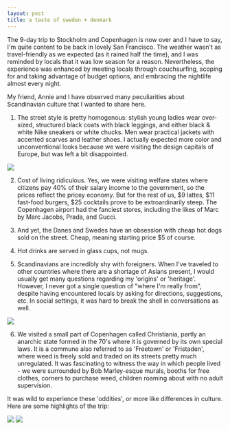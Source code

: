 ```yaml
---
layout: post
title: a taste of sweden + denmark
---
```


The 9-day trip to Stockholm and Copenhagen is now over and I have to say, I'm quite content to be back in lovely San Francisco. The weather wasn't as travel-friendly as we expected (as it rained half the time), and I was reminded by locals that it was low season for a reason. Nevertheless, the experience was enhanced by meeting locals through couchsurfing, scoping for and taking advantage of budget options, and embracing the nightlife almost every night.

My friend, Annie and I have observed many peculiarities about Scandinavian culture that I wanted to share here. 

1. The street style is pretty homogenous: stylish young ladies wear over-sized, structured black coats with black leggings, and either black & white Nike sneakers or white chucks. Men wear practical jackets with accented scarves and leather shoes. I actually expected more color and unconventional looks because we were visiting the design capitals of Europe, but was left a bit disappointed.

<img src="https://mail.google.com/mail/u/0/?ui=2&ik=15998293ea&view=fimg&th=1497c7df8f56d9a9&attid=0.1&disp=inline&safe=1&attbid=ANGjdJ9aQZDCOUI-gR86m1mHFa4dat_Qc8Yqm1lSZxgbfykFgnrFJEWq4VrhJSmyU565bHiJucQfbVRmmUZnVdTsHmgft_Z38DZw6SZ7cSdXLCxRyqBpVYjCSZkuDy8&ats=1415132873199&rm=1497c7df8f56d9a9&zw&sz=w1335-h420" />

2. Cost of living ridiculous. Yes, we were visiting welfare states where citizens pay 40% of their salary income to the government, so the prices reflect the pricey economy. But for the rest of us, $9 lattes, $11 fast-food burgers, $25 cocktails prove to be extroardinarily steep. The Copenhagen airport had the fanciest stores, including the likes of Marc by Marc Jacobs, Prada, and Gucci.

3. And yet, the Danes and Swedes have an obsession with cheap hot dogs sold on the street. Cheap, meaning starting price $5 of course. 

4. Hot drinks are served in glass cups, not mugs.

5. Scandinavians are incredibly shy with foreigners. When I've traveled to other countries where there are a shortage of Asians present, I would usually get many questions regarding my 'origins' or 'heritage'. However, I never got a single question of "where I'm really from", despite having encountered locals by asking for directions, suggestions, etc. In social settings, it was hard to break the shell in conversations as well. 

<img src="https://mail.google.com/mail/u/0/?ui=2&ik=15998293ea&view=fimg&th=1497c7e1e2467a38&attid=0.1&disp=inline&safe=1&attbid=ANGjdJ8juM8-7SrxIaz4BrnozWWc1a_24pV8Ss45DBe9ncu5X0_5awLD4tGZ2cYvEFWyhNYBvZIezDtpB8vzW-II3VQWBBCMg-CoJUu0nn2fJtqosH8HbN0XoyBbfBo&ats=1415132888182&rm=1497c7e1e2467a38&zw&sz=w1335-h420" />

6. We visited a small part of Copenhagen called Christiania, partly an anarchic state formed in the 70's where it is governed by its own special laws. It is a commune also referred to as 'Freetown' or 'Fristaden', where weed is freely sold and traded on its streets pretty much unregulated. It was fascinating to witness the way in which people lived - we were surrounded by Bob Marley-esque murals, booths for free clothes, corners to purchase weed, children roaming about with no adult supervision.

It was wild to experience these 'oddities', or more like differences in culture. Here are some highlights of the trip:

<img src="http://photos-g.ak.instagram.com/hphotos-ak-xfa1/10731536_1482875771977054_1661197002_n.jpg" />

<img src="http://photos-b.ak.instagram.com/hphotos-ak-xaf1/10724740_283831995139561_512966997_n.jpg" />
